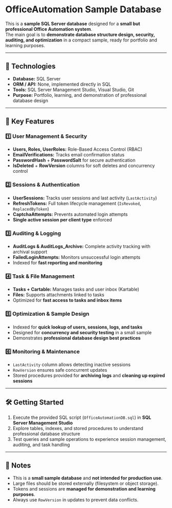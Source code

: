 # OfficeAutomation Sample Database

This is a **sample SQL Server database** designed for a **small but professional Office Automation system**.  
The main goal is to **demonstrate database structure design, security, auditing, and optimization** in a compact sample, ready for portfolio and learning purposes.

---

## 🔧 Technologies

- **Database:** SQL Server  
- **ORM / API:** None, implemented directly in SQL  
- **Tools:** SQL Server Management Studio, Visual Studio, Git  
- **Purpose:** Portfolio, learning, and demonstration of professional database design  

---

## 📂 Key Features

### 1️⃣ User Management & Security
- **Users, Roles, UserRoles:** Role-Based Access Control (RBAC)  
- **EmailVerifications:** Tracks email confirmation status  
- **PasswordHash** + **PasswordSalt** for secure authentication  
- **IsDeleted** + **RowVersion** columns for soft deletes and concurrency control  

### 2️⃣ Sessions & Authentication
- **UserSessions:** Tracks user sessions and last activity (`LastActivity`)  
- **RefreshTokens:** Full token lifecycle management (`IsRevoked`, `ReplacedByToken`)  
- **CaptchaAttempts:** Prevents automated login attempts  
- **Single active session per client type** enforced  

### 3️⃣ Auditing & Logging
- **AuditLogs & AuditLogs_Archive:** Complete activity tracking with archival support  
- **FailedLoginAttempts:** Monitors unsuccessful login attempts  
- Indexed for **fast reporting and monitoring**  

### 4️⃣ Task & File Management
- **Tasks + Cartable:** Manages tasks and user inbox (Kartable)  
- **Files:** Supports attachments linked to tasks  
- Optimized for **fast access to tasks and inbox items**  

### 5️⃣ Optimization & Sample Design
- Indexed for **quick lookup of users, sessions, logs, and tasks**  
- Designed for **concurrency and security testing** in a small sample  
- Demonstrates **professional database design best practices**  

### 6️⃣ Monitoring & Maintenance
- `LastActivity` column allows detecting inactive sessions  
- `RowVersion` ensures safe concurrent updates  
- Stored procedures provided for **archiving logs** and **cleaning up expired sessions**  

---

## 🛠️ Getting Started

1. Execute the provided SQL script (`OfficeAutomationDB.sql`) in **SQL Server Management Studio**  
2. Explore tables, indexes, and stored procedures to understand professional database structure  
3. Test queries and sample operations to experience session management, auditing, and task handling  

---

## 📌 Notes

- This is a **small sample database** and **not intended for production use**.  
- Large files should be stored externally (filesystem or object storage).  
- Tokens and sessions are **managed for demonstration and learning purposes**.  
- Always use `RowVersion` in updates to prevent data conflicts.
